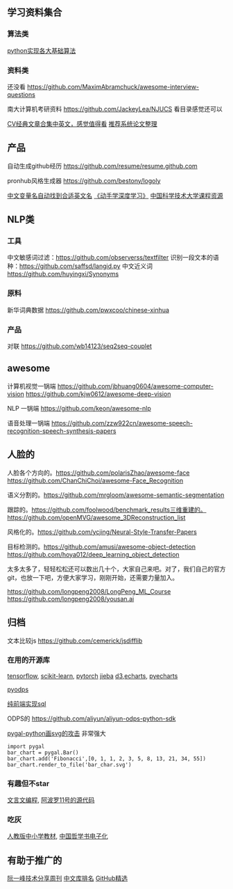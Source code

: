 ## 学习资料集合

### 算法类

[python实现各大基础算法](https://github.com/OmkarPathak/pygorithm)

### 资料类
还没看 https://github.com/MaximAbramchuck/awesome-interview-questions

南大计算机考研资料 https://github.com/JackeyLea/NJUCS 看目录感觉还可以

[CV经典文章合集中英文，感觉值得看](https://github.com/SnailTyan/deep-learning-papers-translation)
[推荐系统论文整理](https://github.com/daicoolb/RecommenderSystem-Paper)

## 产品

自动生成github经历 https://github.com/resume/resume.github.com

pronhub风格生成器 https://github.com/bestony/logoly

[中文变量名自动找到合适英文名](https://github.com/unbug/codelf)
[《动手学深度学习》](https://github.com/d2l-ai/d2l-zh)
[中国科学技术大学课程资源](https://github.com/USTC-Resource/USTC-Course)






## NLP类
### 工具


中文敏感词过滤：https://github.com/observerss/textfilter
识别一段文本的语种：https://github.com/saffsd/langid.py
中文近义词 https://github.com/huyingxi/Synonyms



### 原料
新华词典数据 https://github.com/pwxcoo/chinese-xinhua

### 产品
对联 https://github.com/wb14123/seq2seq-couplet

## awesome

计算机视觉一锅端
https://github.com/jbhuang0604/awesome-computer-vision
https://github.com/kjw0612/awesome-deep-vision

NLP 一锅端 https://github.com/keon/awesome-nlp


语音处理一锅端   https://github.com/zzw922cn/awesome-speech-recognition-speech-synthesis-papers



## 人脸的

人脸各个方向的。https://github.com/polarisZhao/awesome-face
https://github.com/ChanChiChoi/awesome-Face_Recognition

语义分割的。https://github.com/mrgloom/awesome-semantic-segmentation

跟踪的。https://github.com/foolwood/benchmark_results三维重建的。https://github.com/openMVG/awesome_3DReconstruction_list

风格化的。https://github.com/ycjing/Neural-Style-Transfer-Papers

目标检测的。https://github.com/amusi/awesome-object-detection
https://github.com/hoya012/deep_learning_object_detection

太多太多了，轻轻松松还可以数出几十个，大家自己来吧。对了，我们自己的官方git，也放一下吧，方便大家学习，刚刚开始，还需要力量加入。

https://github.com/longpeng2008/LongPeng_ML_Course
https://github.com/longpeng2008/yousan.ai


## 归档

文本比较js https://github.com/cemerick/jsdifflib

### 在用的开源库
[tensorflow](https://github.com/tensorflow/tensorflow), [scikit-learn](https://github.com/scikit-learn/scikit-learn), [pytorch](https://github.com/pytorch/pytorch)
[jieba](https://github.com/fxsjy/jieba)
[d3](https://github.com/d3/d3),[echarts](https://github.com/apache/incubator-echarts), [pyecharts](https://github.com/pyecharts/pyecharts)

[pyodps](https://github.com/aliyun/aliyun-odps-python-sdk)

[纯前端实现sql](https://github.com/agershun/alasql)

ODPS的 https://github.com/aliyun/aliyun-odps-python-sdk


[pygal-python画svg的攻击](https://github.com/Kozea/pygal) 非常强大
```
import pygal
bar_chart = pygal.Bar()
bar_chart.add('Fibonacci',[0, 1, 1, 2, 3, 5, 8, 13, 21, 34, 55])
bar_chart.render_to_file('bar_char.svg')
```

### 有趣但不star
[文言文编程](https://github.com/LingDong-/wenyan-lang), [阿波罗11号的源代码](https://github.com/chrislgarry/Apollo-11)

### 吃灰
[人教版中小学教材](https://bp.pep.com.cn/jc/), [中国哲学书电子化](https://ctext.org/zhs)

## 有助于推广的

[阮一峰技术分享周刊](https://github.com/ruanyf/weekly)
[中文库排名](https://github.com/kon9chunkit/GitHub-Chinese-Top-Charts)
[GitHub精选](https://mp.weixin.qq.com/s?__biz=MzA3MzE4ODY0Mg==&mid=2455983009&idx=2&sn=c488d0c26c44d370977b01d8d52bc6f2&chksm=888527ecbff2aefa091525510dda4bf0b78b85a98fd539632915b8b7d9629877a216aa0dfe3b&token=766372915&lang=zh_CN&scene=21#wechat_redirect)
